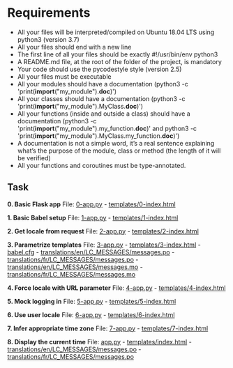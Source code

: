 ﻿# Requirements

- All your files will be interpreted/compiled on Ubuntu 18.04 LTS using python3 (version 3.7)
- All your files should end with a new line
- The first line of all your files should be exactly #!/usr/bin/env python3
- A README.md file, at the root of the folder of the project, is mandatory
- Your code should use the pycodestyle style (version 2.5)
- All your files must be executable
- All your modules should have a documentation (python3 -c 'print(__import__("my_module").__doc__)')
- All your classes should have a documentation (python3 -c 'print(__import__("my_module").MyClass.__doc__)')
- All your functions (inside and outside a class) should have a documentation (python3 -c 'print(__import__("my_module").my_function.__doc__)' and python3 -c 'print(__import__("my_module").MyClass.my_function.__doc__)')
- A documentation is not a simple word, it’s a real sentence explaining what’s the purpose of the module, class or method (the length of it will be verified)
- All your functions and coroutines must be type-annotated.


## Task

**0. Basic Flask app**
File: [0-app.py](0-app.py/) - [templates/0-index.html](templates/0-index.html/)

**1. Basic Babel setup**
File: [1-app.py](1-app.py/) - [templates/1-index.html](templates/1-index.html/)

**2. Get locale from request**
File: [2-app.py](2-app.py/) - [templates/2-index.html](templates/2-index.html/)

**3. Parametrize templates**
File: [3-app.py](3-app.py/) - [templates/3-index.html](templates/3-index.html/) - [babel.cfg](babel.cfg/) - [translations/en/LC_MESSAGES/messages.po](translations/en/LC_MESSAGES/messages.po/) - [translations/fr/LC_MESSAGES/messages.po](translations/fr/LC_MESSAGES/messages.po/) - [translations/en/LC_MESSAGES/messages.mo](translations/en/LC_MESSAGES/messages.mo/) - [translations/fr/LC_MESSAGES/messages.mo](translations/fr/LC_MESSAGES/messages.mo/)

**4. Force locale with URL parameter**
File: [4-app.py](4-app.py/) - [templates/4-index.html](templates/4-index.html/)

**5. Mock logging in**
File: [5-app.py](5-app.py/) - [templates/5-index.html](templates/5-index.html/)

**6. Use user locale**
File: [6-app.py](6-app.py/) - [templates/6-index.html](templates/6-index.html/)

**7. Infer appropriate time zone**
File: [7-app.py](7-app.py/) - [templates/7-index.html](templates/7-index.html/)

**8. Display the current time**
File: [app.py](app.py/) - [templates/index.html](templates/index.html/) - [translations/en/LC_MESSAGES/messages.po](translations/en/LC_MESSAGES/messages.po/) - [translations/fr/LC_MESSAGES/messages.po](translations/fr/LC_MESSAGES/messages.po/)